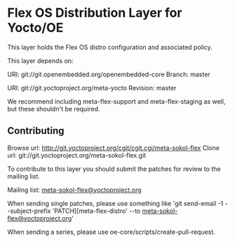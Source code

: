 Flex OS Distribution Layer for Yocto/OE
=====================================================

This layer holds the Flex OS distro configuration and associated policy.

This layer depends on:

URI: git://git.openembedded.org/openembedded-core
Branch: master

URI: git://git.yoctoproject.org/meta-yocto
Revision: master

We recommend including meta-flex-support and meta-flex-staging as well, but
these shouldn't be required.


Contributing
------------

Browse url: http://git.yoctoproject.org/cgit/cgit.cgi/meta-sokol-flex
Clone url: git://git.yoctoproject.org/meta-sokol-flex.git

To contribute to this layer you should submit the patches for review to the
mailing list.

Mailing list: meta-sokol-flex@yoctoproject.org

When sending single patches, please use something like
'git send-email -1 --subject-prefix 'PATCH][meta-flex-distro' --to meta-sokol-flex@yoctoproject.org'

When sending a series, please use oe-core/scripts/create-pull-request.
